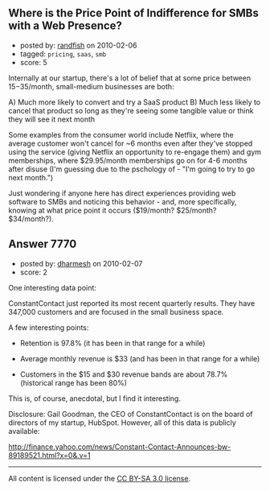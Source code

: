 ## Where is the Price Point of Indifference for SMBs with a Web Presence?

- posted by: [randfish](https://stackexchange.com/users/-1/105-randfish) on 2010-02-06
- tagged: `pricing`, `saas`, `smb`
- score: 5

Internally at our startup, there's a lot of belief that at some price between $15-$35/month, small-medium businesses are both:

A) Much more likely to convert and try a SaaS product
B) Much less likely to cancel that product so long as they're seeing some tangible value or think they will see it next month

Some examples from the consumer world include Netflix, where the average customer won't cancel for ~6 months even after they've stopped using the service (giving Netflix an opportunity to re-engage them) and gym memberships, where $29.95/month memberships go on for 4-6 months after disuse (I'm guessing due to the pschology of - "I'm going to try to go next month.")

Just wondering if anyone here has direct experiences providing web software to SMBs and noticing this behavior - and, more specifically, knowing at what price point it occurs ($19/month? $25/month? $34/month?).


## Answer 7770

- posted by: [dharmesh](https://stackexchange.com/users/-1/4-dharmesh) on 2010-02-07
- score: 2

One interesting data point:

ConstantContact just reported its most recent quarterly results.  They have 347,000 customers and are focused in the small business space.

A few interesting points:

* Retention is 97.8% (it has been in that range for a while)

* Average monthly revenue is $33 (and has been in that range for a while)

* Customers in the $15 and $30 revenue bands are about 78.7% (historical range has been 80%)

This is, of course, anecdotal, but I find it interesting.

Disclosure:  Gail Goodman, the CEO of ConstantContact is on the board of directors of my startup, HubSpot.  However, all of this data is publicly available:

http://finance.yahoo.com/news/Constant-Contact-Announces-bw-89189521.html?x=0&.v=1



---

All content is licensed under the [CC BY-SA 3.0 license](https://creativecommons.org/licenses/by-sa/3.0/).
